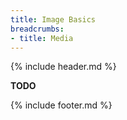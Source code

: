 ```yaml
---
title: Image Basics
breadcrumbs:
- title: Media
---
```

{% include header.md %}

**TODO**

{% include footer.md %}
